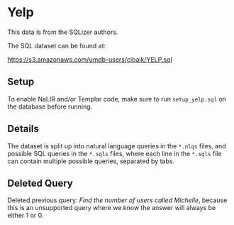 # Yelp

This data is from the SQLizer authors.

The SQL dataset can be found at:

https://s3.amazonaws.com/umdb-users/cjbaik/YELP.sql

## Setup

To enable NaLIR and/or Templar code, make sure to run `setup_yelp.sql` on the database before running.

## Details

The dataset is split up into natural language queries in the `*.nlqs` files, and possible SQL queries in the `*.sqls` files, where each line in the `*.sqls` file can contain multiple possible queries, separated by tabs.

## Deleted Query

Deleted previous query: *Find the number of users called Michelle*, because this is an unsupported query where we know the answer will always be either 1 or 0.
